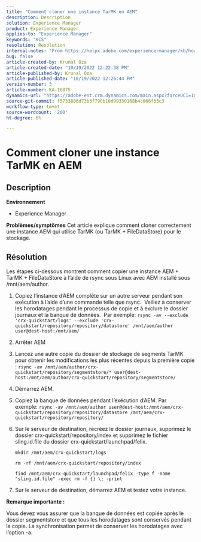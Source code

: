 ```yaml
---
title: "Comment cloner une instance TarMK en AEM"
description: Description
solution: Experience Manager
product: Experience Manager
applies-to: "Experience Manager"
keywords: "KCS"
resolution: Resolution
internal-notes: "From https://helpx.adobe.com/experience-manager/kb/how-to-clone-an-AEM-TarMK-instance-AEM.html"
bug: false
article-created-by: Krunal Oza
article-created-date: "10/19/2022 12:22:38 PM"
article-published-by: Krunal Oza
article-published-date: "10/19/2022 12:26:44 PM"
version-number: 3
article-number: KA-16875
dynamics-url: "https://adobe-ent.crm.dynamics.com/main.aspx?forceUCI=1&pagetype=entityrecord&etn=knowledgearticle&id=708341b2-a84f-ed11-bba2-00224808679b"
source-git-commit: f5733806d73b3f790b10d99330168b4c066f33c3
workflow-type: tm+mt
source-wordcount: '200'
ht-degree: 6%

---
```


# Comment cloner une instance TarMK en AEM

## Description

<b>Environnement</b>
- Experience Manager



<b>Problèmes/symptômes</b>
Cet article explique comment cloner correctement une instance AEM qui utilise TarMK (ou TarMK + FileDataStore) pour le stockage.


## Résolution


Les étapes ci-dessous montrent comment copier une instance AEM + TarMK + FileDataStore à l’aide de rsync sous Linux avec AEM installé sous /mnt/aem/author.

1. Copiez l’instance d’AEM complète sur un autre serveur pendant son exécution à l’aide d’une commande telle que rsync.  Veillez à conserver les horodatages pendant le processus de copie et à exclure le dossier journaux et la banque de données.  Par exemple: `rsync -av --exclude 'crx-quickstart/logs' --exclude 'crx-quickstart/repository/repository/datastore' /mnt/aem/author user@dest-host:/mnt/aem/`
2. Arrêter AEM
3. Lancez une autre copie du dossier de stockage de segments TarMK pour obtenir les modifications les plus récentes depuis la première copie : `rsync -av /mnt/aem/author/crx-quickstart/repository/segmentstore/* user@dest-host:/mnt/aem/author/crx-quickstart/repository/segmentstore/`
4. Démarrez AEM.
5. Copiez la banque de données pendant l’exécution d’AEM. Par exemple: `rsync -av /mnt/aem/author user@dest-host:/mnt/aem/crx-quickstart/repository/repository/datastore /mnt/aem/crx-quickstart/repository/repository/`
6. Sur le serveur de destination, recréez le dossier journaux, supprimez le dossier crx-quickstart/repository/index et supprimez le fichier sling.id.file du dossier crx-quickstart/launchpad/felix.

   `mkdir /mnt/aem/crx-quickstart/logs`

   `rm -rf /mnt/aem/crx-quickstart/repository/index`

   `find /mnt/aem/crx-quickstart/launchpad/felix -type f -name "sling.id.file" -exec rm -f {} \; -print`
7. Sur le serveur de destination, démarrez AEM et testez votre instance.


<b>Remarque importante :</b>

Vous devez vous assurer que la banque de données est copiée après le dossier segmentstore et que tous les horodatages sont conservés pendant la copie. La synchronisation permet de conserver les horodatages avec l’option -a.
